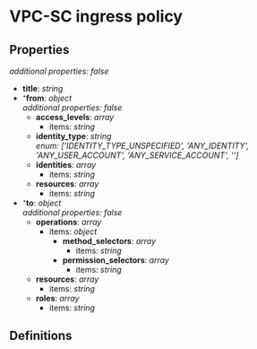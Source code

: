 # VPC-SC ingress policy

<!-- markdownlint-disable MD036 -->

## Properties

*additional properties: false*

- **title**: *string*
- ⁺**from**: *object*
  <br>*additional properties: false*
  - **access_levels**: *array*
    - items: *string*
  - **identity_type**: *string*
    <br>*enum: ['IDENTITY_TYPE_UNSPECIFIED', 'ANY_IDENTITY', 'ANY_USER_ACCOUNT', 'ANY_SERVICE_ACCOUNT', '']*
  - **identities**: *array*
    - items: *string*
  - **resources**: *array*
    - items: *string*
- ⁺**to**: *object*
  <br>*additional properties: false*
  - **operations**: *array*
    - items: *object*
      - **method_selectors**: *array*
        - items: *string*
      - **permission_selectors**: *array*
        - items: *string*
  - **resources**: *array*
    - items: *string*
  - **roles**: *array*
    - items: *string*

## Definitions


